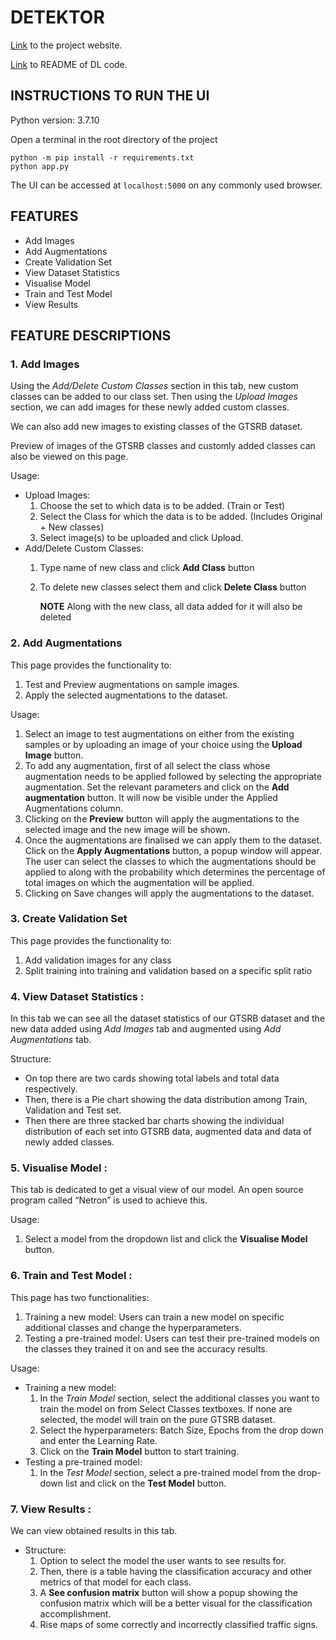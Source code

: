 # DETEKTOR

[Link](https://www.thedetektor.com/) to the project website.

[Link](data/traffic_sign_interiit/README.md) to README of DL code.

## INSTRUCTIONS TO RUN THE UI

Python version: 3.7.10

Open a terminal in the root directory of the project
```
python -m pip install -r requirements.txt
python app.py
```
The UI can be accessed at `localhost:5000` on any commonly used browser.


## FEATURES

- Add Images
- Add Augmentations
- Create Validation Set
- View Dataset Statistics
- Visualise Model
- Train and Test Model
- View Results

## FEATURE DESCRIPTIONS

### 1. Add Images
Using the *Add/Delete Custom Classes* section in this tab, new custom classes can be added to our class set. Then using the *Upload Images* section, we can add images for these newly added custom classes.

We can also add new images to existing classes of the GTSRB dataset.

Preview of images of the GTSRB classes and customly added classes can also be viewed on this page.

Usage: 
- Upload Images:
    1. Choose the set to which data is to be added. (Train or Test)
    2. Select the Class for which the data is to be added. (Includes Original + New classes)
    3. Select image(s) to be uploaded and click Upload.
- Add/Delete Custom Classes:
    1. Type name of new class and click **Add Class** button
    2. To delete new classes select them and click **Delete Class** button

        **NOTE**
        Along with the new class, all data added for it will also be deleted

### 2. Add Augmentations
This page provides the functionality to:
1. Test and Preview augmentations on sample images.
2. Apply the selected augmentations to the dataset.

Usage: 
1. Select an image to test augmentations on either from the existing samples or by uploading an image of your choice using the **Upload Image** button. 
2. To add any augmentation, first of all select the class whose augmentation needs to be applied followed by selecting the appropriate augmentation. Set the relevant parameters and click on the **Add augmentation** button. It will now be visible under the Applied Augmentations column. 
3. Clicking on the **Preview** button will apply the augmentations to the selected image and the new image will be shown. 
4. Once the augmentations are finalised we can apply them to the dataset. Click on the **Apply Augmentations** button, a popup window will appear. The user can select the classes to which the augmentations should be applied to along with the probability which determines the percentage of total images on which the augmentation will be applied. 
5. Clicking on Save changes will apply the augmentations to the dataset.

### 3. Create Validation Set
This page provides the functionality to:
1. Add validation images for any class
2. Split training into training and validation based on a specific split ratio

### 4. View Dataset Statistics :
In this tab we can see all the dataset statistics of our GTSRB dataset and the new data added using *Add Images* tab and augmented using *Add Augmentations* tab.

Structure:
- On top there are two cards showing total labels and total data respectively.
- Then, there is a Pie chart showing the data distribution among Train, Validation and Test set.
- Then there are three stacked bar charts showing the individual distribution of each set into GTSRB data, augmented data and data of newly added classes.

### 5. Visualise Model  :
This tab is dedicated to get a visual view of our model. An open source program called “Netron” is used to achieve this.

Usage: 
1. Select a model from the dropdown list and click the **Visualise Model** button.

### 6. Train and Test Model :
This page has two functionalities:
1. Training a new model: Users can train a new model on specific additional classes and change the hyperparameters.
2. Testing a pre-trained model: Users can test their pre-trained models on the classes they trained it on and  see the accuracy results.

Usage:
- Training a new model:
    1. In the *Train Model* section, select the additional classes you want to train the model on from Select Classes textboxes. If none are selected, the model will train on the pure GTSRB dataset.
    2. Select the hyperparameters: Batch Size, Epochs from the drop down and enter the Learning Rate.
    3. Click on the **Train Model** button to start training.
- Testing a pre-trained model:
    1. In the *Test Model* section, select a pre-trained model from the drop-down list and click on the **Test Model** button. 

### 7. View Results :
We can view obtained results in this tab. 
- Structure:
    1. Option to select the model the user wants to see results for.
    2. Then, there is a table having the classification accuracy and other metrics of that model for each class.
    3. A **See confusion matrix** button will show a popup showing the confusion matrix which will be a better visual for the classification accomplishment.
    4. Rise maps of some correctly and incorrectly classified traffic signs.
